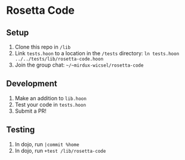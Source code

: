 # Rosetta Code

## Setup
1. Clone this repo in `/lib`
2. Link `tests.hoon` to a location in the `/tests` directory: `ln tests.hoon ../../tests/lib/rosetta-code.hoon`
3. Join the group chat: `~/~mirdux-wicsel/rosetta-code`

## Development
1. Make an addition to `lib.hoon`
2. Test your code in `tests.hoon`
3. Submit a PR!

## Testing
1. In dojo, run `|commit %home`
2. In dojo, run `+test /lib/rosetta-code`
